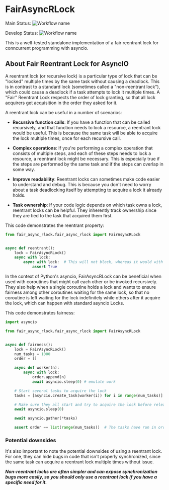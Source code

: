 # FairAsyncRLock

Main
Status: ![Workflow name](https://github.com/JoshuaAlbert/FairAsyncRLock/actions/workflows/unittests.yml/badge.svg?branch=main)

Develop
Status: ![Workflow name](https://github.com/JoshuaAlbert/FairAsyncRLock/actions/workflows/unittests.yml/badge.svg?branch=develop)

This is a well-tested standalone implementation of a fair reentrant lock for conncurrent programming with asyncio.

## About Fair Reentrant Lock for AsyncIO

A reentrant lock (or recursive lock) is a particular type of lock that can be "locked" multiple times by the same task
without causing a deadlock. This is in contrast to a standard lock (sometimes called a "non-reentrant lock"), which
could cause a deadlock if a task attempts to lock it multiple times. A "Fair" Reentrant Lock respects the order of lock
granting, so that all lock acquirers get acquisition in the order they asked for it.

A reentrant lock can be useful in a number of scenarios:

* **Recursive function calls**: If you have a function that can be called recursively, and that function needs to lock a
  resource, a reentrant lock would be useful. This is because the same task will be able to acquire the lock multiple
  times, once for each recursive call.

* **Complex operations**: If you're performing a complex operation that consists of multiple steps, and each of these
  steps
  needs to lock a resource, a reentrant lock might be necessary. This is especially true if the steps are performed by
  the
  same task and if the steps can overlap in some way.

* **Improve readability**: Reentrant locks can sometimes make code easier to understand and debug. This is because you
  don't
  need to worry about a task deadlocking itself by attempting to acquire a lock it already holds.

* **Task ownership**: If your code logic depends on which task owns a lock, reentrant locks can be
  helpful. They inherently track ownership since they are tied to the task that acquired them first.

This code demonstrates the reentrant property:

```python
from fair_async_rlock.fair_async_rlock import FairAsyncRLock


async def reentrant():
    lock = FairAsyncRLock()
    async with lock:
        async with lock:  # This will not block, whereas it would with asyncio.Lock
            assert True
```

In the context of Python's asyncio, FairAsyncRLock can be beneficial when used with
coroutines that might call each other or be invoked recursively. They also help when a single coroutine holds a lock and
wants to ensure fairness among other coroutines waiting for the same lock, so that no coroutine is left waiting for the
lock indefinitely while others after it acquire the lock, which can happen with standard asyncio Locks.

This code demonstrates fairness:

```python
import asyncio

from fair_async_rlock.fair_async_rlock import FairAsyncRLock


async def fairness():
    lock = FairAsyncRLock()
    num_tasks = 1000
    order = []

    async def worker(n):
        async with lock:
            order.append(n)
            await asyncio.sleep(0) # emulate work

    # Start several tasks to acquire the lock
    tasks = [asyncio.create_task(worker(i)) for i in range(num_tasks)]

    # Make sure they all start and try to acquire the lock before releasing it
    await asyncio.sleep(0)

    await asyncio.gather(*tasks)

    assert order == list(range(num_tasks))  # The tasks have run in order
```

### Potential downsides

It's also important to note the potential downsides of using a reentrant lock.
For one, they can hide bugs in code that isn't properly synchronized, since
the same task can acquire a reentrant lock multiple times without issue. 

**_Non-reentrant locks are often simpler and can expose synchronization bugs more easily, so you should only use a
reentrant lock if you have a specific need for it._**

